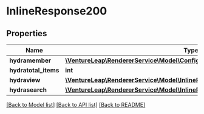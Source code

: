 # InlineResponse200

## Properties
Name | Type | Description | Notes
------------ | ------------- | ------------- | -------------
**hydramember** | [**\VentureLeap\RendererService\Model\ConfigurationEntryJsonldConfigurationRead[]**](ConfigurationEntryJsonldConfigurationRead.md) |  | 
**hydratotal_items** | **int** |  | [optional] 
**hydraview** | [**\VentureLeap\RendererService\Model\InlineResponse200Hydraview**](InlineResponse200Hydraview.md) |  | [optional] 
**hydrasearch** | [**\VentureLeap\RendererService\Model\InlineResponse200Hydrasearch**](InlineResponse200Hydrasearch.md) |  | [optional] 

[[Back to Model list]](../../README.md#documentation-for-models) [[Back to API list]](../../README.md#documentation-for-api-endpoints) [[Back to README]](../../README.md)

